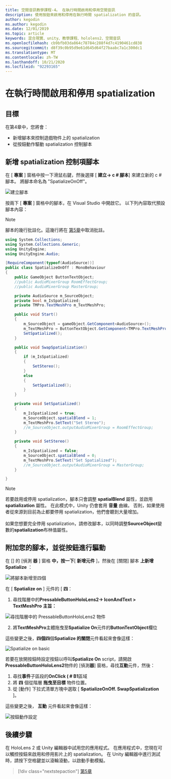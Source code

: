 ```yaml
---
title: 空間音訊教學課程-4。 在執行時間啟用和停用空間音訊
description: 使用按鈕來啟用和停用在執行時間 spatialization 的音訊。
author: kegodin
ms.author: kegodin
ms.date: 12/01/2019
ms.topic: article
keywords: 混合現實、unity、教學課程、hololens2、空間音訊
ms.openlocfilehash: cb9bfb03da864c78784c288f4d7c4190461cd838
ms.sourcegitcommit: d8f39c0b95d9e61d645d64f27baabc7a1c300dc1
ms.translationtype: MT
ms.contentlocale: zh-TW
ms.lasthandoff: 10/21/2020
ms.locfileid: "92293165"
---
```

# <a name="enabling-and-disabling-spatialization-at-run-time"></a>在執行時間啟用和停用 spatialization

## <a name="objectives"></a>目標
在第4章中，您將會：
* 新增腳本來控制遊戲物件上的 spatialization
* 從按鈕動作驅動 spatialization 控制腳本

## <a name="add-spatialization-control-script"></a>新增 spatialization 控制項腳本
在 [ **專案** ] 窗格中按一下滑鼠右鍵，然後選擇 [ **建立-> c # 腳本**] 來建立新的 c # 腳本。 將腳本命名為 "SpatializeOnOff"。

![建立腳本](images/spatial-audio/create-script.png)

按兩下 [ **專案** ] 窗格中的腳本，在 Visual Studio 中開啟它。 以下列內容取代預設腳本內容：

> [!NOTE]
> 腳本的幾行批註化。這幾行將在 [第5章](unity-spatial-audio-ch5.md)中取消批註。

```c#
using System.Collections;
using System.Collections.Generic;
using UnityEngine;
using UnityEngine.Audio;

[RequireComponent(typeof(AudioSource))]
public class SpatializeOnOff : MonoBehaviour
{
    public GameObject ButtonTextObject;
    //public AudioMixerGroup RoomEffectGroup;
    //public AudioMixerGroup MasterGroup;

    private AudioSource m_SourceObject;
    private bool m_IsSpatialized;
    private TMPro.TextMeshPro m_TextMeshPro;

    public void Start()
    {
        m_SourceObject = gameObject.GetComponent<AudioSource>();
        m_TextMeshPro = ButtonTextObject.GetComponent<TMPro.TextMeshPro>();
        SetSpatialized();
    }

    public void SwapSpatialization()
    {
        if (m_IsSpatialized)
        {
            SetStereo();
        }
        else
        {
            SetSpatialized();
        }
    }

    private void SetSpatialized()
    {
        m_IsSpatialized = true;
        m_SourceObject.spatialBlend = 1;
        m_TextMeshPro.SetText("Set Stereo");
        //m_SourceObject.outputAudioMixerGroup = RoomEffectGroup;
    }

    private void SetStereo()
    {
        m_IsSpatialized = false;
        m_SourceObject.spatialBlend = 0;
        m_TextMeshPro.SetText("Set Spatialized");
        //m_SourceObject.outputAudioMixerGroup = MasterGroup;
    }

}
```

> [!NOTE]
> 若要啟用或停用 spatialization，腳本只會調整 **spatialBlend** 屬性，並啟用 **spatialization** 屬性。 在此模式中，Unity 仍會套用 **音量** 曲線。 否則，如果使用者從來源到目前為止都要停用 spatialization，他們會聽到大量增加。 <br> <br>
> 如果您想要完全停用 spatialization，請修改腳本，以同時調整**SourceObject**變數的**spatialization**布林值屬性。

## <a name="attach-your-script-and-drive-it-from-the-button"></a>附加您的腳本，並從按鈕進行驅動
在 [] 的 [偵測 **器** ] 窗格 **中，按一下**[ **新增元件** ]，然後在 [關閉] 腳本 **上新增 Spatialize** ：

![將腳本新增至四個](images/spatial-audio/add-script-to-quad.png)

在 [ **Spatialize on** ] 元件的 [ **四**：
1. 尋找階層中的**PressableButtonHoloLens2-> IconAndText > TextMeshPro** **主旨：**

![尋找階層中的 PressableButtonHoloLens2 物件](images/spatial-audio/pressable-button-object.png)

2. 將**TextMeshPro**主體拖曳至**Spatialize On**元件的**ButtonTextObject**欄位

這些變更之後，**四個四**個**Spatialize 的關閉**元件看起來會像這樣：

![Spatialize on basic](images/spatial-audio/spatialize-on-off-basic.png)

若要在放開按鈕時設定按鈕以呼叫**Spatialize On** script，請開啟**PressableButtonHoloLens2**物件的 [偵測**器**] 窗格，尋找**互動**元件，然後：
1. 尋找**事件**子區段的**OnClick ( # B1**區域
2. 將 **四** 個從階層 **拖曳至目標** 物件位置。
3. 從 [動作] 下拉式清單方塊中選取 [ **SpatializeOnOff. SwapSpatialization** ]。

這些變更之後， **互動** 元件看起來會像這樣：

![按鈕動作設定](images/spatial-audio/button-action-settings.png)

## <a name="next-steps"></a>後續步驟
在 HoloLens 2 或 Unity 編輯器中試用您的應用程式。 在應用程式中，您現在可以觸控按鈕來啟用和停用影片上的 spatialization。 在 Unity 編輯器中進行測試時，請按下空格鍵並以滾輪滾動，以啟動手動模擬。 

> [!div class="nextstepaction"]
> [第5章](unity-spatial-audio-ch5.md) 

